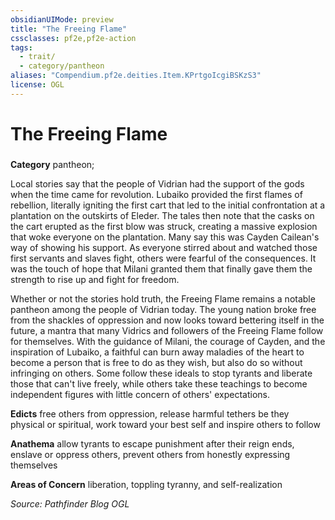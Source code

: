 ```yaml
---
obsidianUIMode: preview
title: "The Freeing Flame"
cssclasses: pf2e,pf2e-action
tags:
  - trait/
  - category/pantheon
aliases: "Compendium.pf2e.deities.Item.KPrtgoIcgiBSKzS3"
license: OGL
---
```

# The Freeing Flame

### 

**Category** pantheon; 




Local stories say that the people of Vidrian had the support of the gods when the time came for revolution. Lubaiko provided the first flames of rebellion, literally igniting the first cart that led to the initial confrontation at a plantation on the outskirts of Eleder. The tales then note that the casks on the cart erupted as the first blow was struck, creating a massive explosion that woke everyone on the plantation. Many say this was Cayden Cailean's way of showing his support. As everyone stirred about and watched those first servants and slaves fight, others were fearful of the consequences. It was the touch of hope that Milani granted them that finally gave them the strength to rise up and fight for freedom.

Whether or not the stories hold truth, the Freeing Flame remains a notable pantheon among the people of Vidrian today. The young nation broke free from the shackles of oppression and now looks toward bettering itself in the future, a mantra that many Vidrics and followers of the Freeing Flame follow for themselves. With the guidance of Milani, the courage of Cayden, and the inspiration of Lubaiko, a faithful can burn away maladies of the heart to become a person that is free to do as they wish, but also do so without infringing on others. Some follow these ideals to stop tyrants and liberate those that can't live freely, while others take these teachings to become independent figures with little concern of others' expectations.

**Edicts** free others from oppression, release harmful tethers be they physical or spiritual, work toward your best self and inspire others to follow

**Anathema** allow tyrants to escape punishment after their reign ends, enslave or oppress others, prevent others from honestly expressing themselves

**Areas of Concern** liberation, toppling tyranny, and self-realization

*Source: Pathfinder Blog*
*OGL*